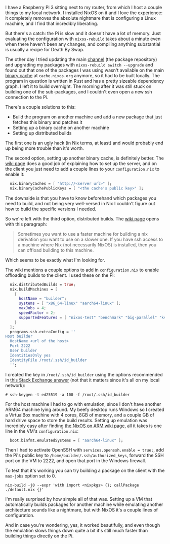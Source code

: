 I have a Raspberry Pi 3 sitting next to my router, from which I host a couple things to my local network. I installed NixOS on it and I love the experience: it completely removes the absolute nightmare that is configuring a Linux machine, and I find that incredibly liberating.

But there's a catch: the Pi is slow and it doesn't have a lot of memory. Just evaluating the configuration with `nixos-rebuild` takes about a minute even when there haven't been any changes, and compiling anything substantial is usually a recipe for Death By Swap.

The other day I tried updating the main [channel](https://nixos.wiki/wiki/Nix_channels) (the package repository) and upgrading my packages with `nixos-rebuild switch --upgrade` and found out that one of the packages I was using wasn't available on the main [binary cache](https://nixos.wiki/wiki/Binary_Cache) at `cache.nixos.org` anymore, so it had to be built locally. The program in question is written in Rust and has a pretty sizeable dependency graph. I left it to build overnight. The morning after it was still stuck on building one of the sub-packages, and I couldn't even open a new ssh connection to the Pi.

There's a couple solutions to this:

- Build the program on another machine and add a new package that just fetches this binary and patches it
- Setting up a binary cache on another machine
- Setting up distributed builds

The first one is an ugly hack (in Nix terms, at least) and would probably end up being more trouble than it's worth.

The second option, setting up another binary cache, is definitely better.  The [wiki page](https://nixos.wiki/wiki/Binary_Cache) does a good job of explaining how to set up the server, and on the client you just need to add a couple lines to your `configuration.nix` to enable it:

```nix
  nix.binaryCaches = [ "http://<server url>" ];
  nix.binaryCachePublicKeys = [ "<the cache's public key>" ];
```

The downside is that you have to know beforehand which packages you need to build, and not being very well-versed in Nix I couldn't figure out how to build the specific versions I needed. 

So we're left with the third option, distributed builds. The [wiki page](https://nixos.wiki/wiki/Distributed_build) opens with this paragraph:

> Sometimes you want to use a faster machine for building a nix derivation you want to use on a slower one. If you have ssh access to a machine where Nix (not necessarily NixOS) is installed, then you can offload building to this machine. 

Which seems to be exactly what I'm looking for.

The wiki mentions a couple options to add in `configuration.nix` to enable offloading builds to the client. I used these on the Pi:

```nix
  nix.distributedBuilds = true;
  nix.buildMachines = [
    {
      hostName = "builder";
      systems = [ "x86_64-linux" "aarch64-linux" ];
      maxJobs = 4;
      speedFactor = 2;
      supportedFeatures = [ "nixos-test" "benchmark" "big-parallel" "kvm" ];
    }
  ];
  programs.ssh.extraConfig = ''
Host builder
  HostName <url of the host>
  Port 2222
  User builder
  IdentitiesOnly yes
  IdentityFile /root/.ssh/id_builder
  '';
```

I created the key in `/root/.ssh/id_builder` using the options recommended in [this Stack Exchange answer](https://security.stackexchange.com/a/144044) (not that it matters since it's all on my local network):

```
# ssh-keygen -t ed25519 -a 100 -f /root/.ssh/id_builder
```

For the host machine I had to go with emulation, since I don't have another ARM64 machine lying around. My beefy desktop runs Windows so I created a VirtualBox machine with 4 cores, 8GB of memory, and a couple GB of hard drive space to store the build results. Setting up emulation was incredibly easy after finding [the NixOS on ARM wiki page](https://nixos.wiki/wiki/NixOS_on_ARM#Compiling_through_QEMU), all it takes is one line in the VM's `configuration.nix`:

```nix
  boot.binfmt.emulatedSystems = [ "aarch64-linux" ];
```

Then I had to activate OpenSSH with `services.openssh.enable = true;`, add the Pi's public key to `/home/builder/.ssh/authorized_keys`, forward the SSH port on the VM to 2222, and open that port in the Windows firewall.

To test that it's working you can try building a package on the client with the `max-jobs` option set to 0.

```
nix-build -j0 --expr 'with import <nixpkgs> {}; callPackage ./default.nix {}'
```

I'm really surprised by how simple all of that was. Setting up a VM that automatically builds packages for another machine while emulating another architecture sounds like a nightmare, but with NixOS it's a couple lines of configuration.

And in case you're wondering, yes, it worked beautifully, and even though the emulation slows things down quite a bit it's still much faster than building things directly on the Pi.
